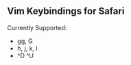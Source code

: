 Vim Keybindings for Safari
--------------------------

Currently Supported:

* gg, G
* h, j, k, l
* ^D ^U
